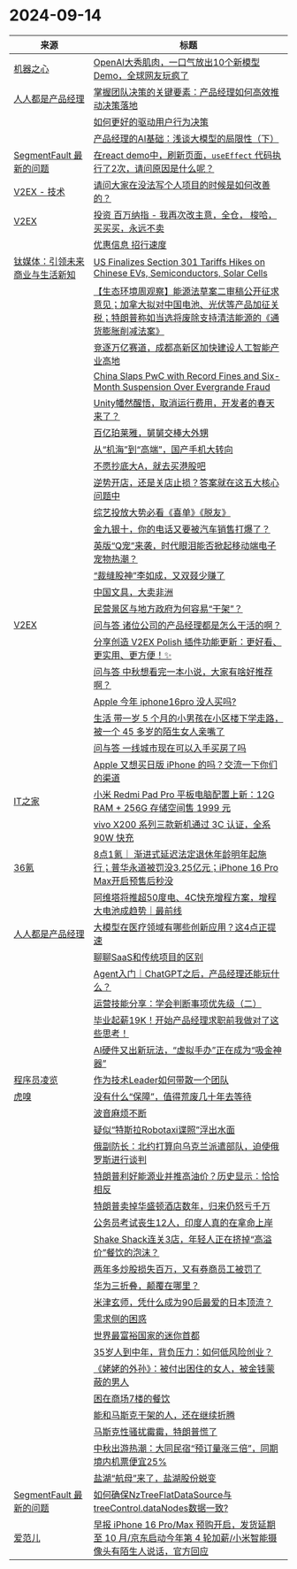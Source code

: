 ﻿# 2024-09-14

|来源|标题|
|---|---|
|[机器之心](https://www.jiqizhixin.com/rss)|[OpenAI大秀肌肉，一口气放出10个新模型Demo，全球网友玩疯了](https://www.jiqizhixin.com/articles/2024-09-14)|
|[人人都是产品经理](https://www.woshipm.com/feed)|[掌握团队决策的关键要素：产品经理如何高效推动决策落地](https://www.woshipm.com/zhichang/6114889.html)|
||[如何更好的驱动用户行为决策](https://www.woshipm.com/share/6114842.html)|
||[产品经理的AI基础：浅谈大模型的局限性（下）](https://www.woshipm.com/share/6113994.html)|
|[SegmentFault 最新的问题](https://segmentfault.com/feeds/questions)|[在react demo中，刷新页面，`useEffect` 代码执行了2次，请问原因是什么呢？](https://segmentfault.com/q/1010000045273534)|
|[V2EX - 技术](https://www.v2ex.com/feed/tab/tech.xml)|[请问大家在没法写个人项目的时候是如何改善的？](https://www.v2ex.com/t/1072852#reply18)|
|[V2EX](https://v2ex.com/index.xml)|[ 投资 百万纳指 - 我再次改主意，全仓， 梭哈，买买买，永远不卖](https://www.v2ex.com/t/1072863#reply12)|
||[ 优惠信息 招行速度](https://www.v2ex.com/t/1072857#reply23)|
|[钛媒体：引领未来商业与生活新知](https://www.tmtpost.com/feed)|[US Finalizes Section 301 Tariffs Hikes on Chinese EVs, Semiconductors, Solar Cells](https://www.tmtpost.com/7250912.html)|
||[【生态环境周观察】能源法草案二审稿公开征求意见；加拿大拟对中国电池、光伏等产品加征关税；特朗普称如当选将废除支持清洁能源的《通货膨胀削减法案》](https://www.tmtpost.com/7249232.html)|
||[竞逐万亿赛道，成都高新区加快建设人工智能产业高地](https://www.tmtpost.com/7250132.html)|
||[China Slaps PwC with Record Fines and Six-Month Suspension Over Evergrande Fraud](https://www.tmtpost.com/7250832.html)|
||[Unity幡然醒悟，取消运行费用，开发者的春天来了？](https://www.tmtpost.com/7250435.html)|
||[百亿珀莱雅，舅舅交棒大外甥](https://www.tmtpost.com/7250571.html)|
||[从“机海”到“高端”，国产手机大转向](https://www.tmtpost.com/7250598.html)|
||[不愿抄底大A，就去买港股吧](https://www.tmtpost.com/7250600.html)|
||[逆势开店，还是关店止损？答案就在这五大核心问题中](https://www.tmtpost.com/7250614.html)|
||[综艺投放大势必看《喜单》《脱友》](https://www.tmtpost.com/7250638.html)|
||[金九银十，你的电话又要被汽车销售打爆了？](https://www.tmtpost.com/7250650.html)|
||[英版“Q宠”来袭，时代眼泪能否掀起移动端电子宠物热潮？](https://www.tmtpost.com/7250651.html)|
||[“裁缝股神”李如成，又双叕少赚了](https://www.tmtpost.com/7250653.html)|
||[中国文具，大卖非洲](https://www.tmtpost.com/7250668.html)|
||[民营景区与地方政府为何容易“干架”？](https://www.tmtpost.com/7250711.html)|
|[V2EX](https://www.v2ex.com/index.xml)|[ 问与答 诸位公司的产品经理都是怎么干活的啊？](https://www.v2ex.com/t/1072830#reply12)|
||[ 分享创造 V2EX Polish 插件功能更新：更好看、更实用、更方便！✨](https://www.v2ex.com/t/1072829#reply17)|
||[ 问与答 中秋想看完一本小说，大家有啥好推荐啊？](https://www.v2ex.com/t/1072827#reply12)|
||[ Apple 今年 iphone16pro 没人买吗?](https://www.v2ex.com/t/1072826#reply19)|
||[ 生活 带一岁 5 个月的小男孩在小区楼下学走路，被一个 45 多岁的陌生女人亲嘴了](https://www.v2ex.com/t/1072824#reply23)|
||[ 问与答 一线城市现在可以入手买房了吗](https://www.v2ex.com/t/1072818#reply32)|
||[ Apple 又想买日版 iPhone 的吗？交流一下你们的渠道](https://www.v2ex.com/t/1072815#reply16)|
|[IT之家](https://www.ithome.com/rss/)|[小米 Redmi Pad Pro 平板电脑配置上新：12G RAM + 256G 存储空间售 1999 元](https://www.ithome.com/0/795/790.htm)|
||[vivo X200 系列三款新机通过 3C 认证，全系 90W 快充](https://www.ithome.com/0/795/788.htm)|
|[36氪](https://36kr.com/feed)|[8点1氪｜ 渐进式延迟法定退休年龄明年起施行；普华永道被罚没3.25亿元；iPhone 16 Pro Max开启预售后秒没](https://36kr.com/p/2949134034706568?f=rss)|
||[阿维塔将推超50度电、4C快充增程方案，增程大电池成趋势｜最前线](https://36kr.com/p/2948666974118276?f=rss)|
|[人人都是产品经理](https://www.woshipm.com/feed)|[大模型在医疗领域有哪些创新应用？这4点正提速](https://www.woshipm.com/share/6114800.html)|
||[聊聊SaaS和传统项目的区别](https://www.woshipm.com/share/6114824.html)|
||[Agent入门｜ChatGPT之后，产品经理还能玩什么？](https://www.woshipm.com/share/6114581.html)|
||[运营技能分享：学会判断事项优先级（二）](https://www.woshipm.com/share/6114518.html)|
||[毕业起薪19K！开始产品经理求职前我做对了这些思考！](https://www.woshipm.com/it/6114840.html)|
||[AI硬件又出新玩法，“虚拟手办”正在成为“吸金神器”](https://www.woshipm.com/share/6115048.html)|
|[程序员凌览](http://linglan01.cn/feed.xml)|[作为技术Leader如何带散一个团队](https://www.linglan01.cn/post/79)|
|[虎嗅](https://rss.huxiu.com/)|[没有什么“保障”，值得荒废几十年去等待](https://www.huxiu.com/article/3467832.html?f=rss)|
||[波音麻烦不断](https://www.huxiu.com/article/3467833.html?f=rss)|
||[疑似“特斯拉Robotaxi谍照”浮出水面](https://www.huxiu.com/article/3467826.html?f=rss)|
||[俄副防长：北约打算向乌克兰派遣部队，迫使俄罗斯进行谈判](https://www.huxiu.com/article/3467838.html?f=rss)|
||[特朗普利好能源业并推高油价？历史显示：恰恰相反](https://www.huxiu.com/article/3467828.html?f=rss)|
||[特朗普卖掉华盛顿酒店数年，归来仍怒亏千万](https://www.huxiu.com/article/3467821.html?f=rss)|
||[公务员考试丧生12人，印度人真的在拿命上岸](https://www.huxiu.com/article/3467542.html?f=rss)|
||[Shake Shack连关3店，年轻人正在挤掉“高溢价”餐饮的泡沫？](https://www.huxiu.com/article/3467811.html?f=rss)|
||[两年多炒股损失百万，又有券商员工被罚了](https://www.huxiu.com/article/3467827.html?f=rss)|
||[华为三折叠，颠覆在哪里？](https://www.huxiu.com/article/3461057.html?f=rss)|
||[米津玄师，凭什么成为90后最爱的日本顶流？](https://www.huxiu.com/article/3467803.html?f=rss)|
||[需求侧的困惑](https://www.huxiu.com/article/3467804.html?f=rss)|
||[世界最富裕国家的迷你首都](https://www.huxiu.com/article/3465905.html?f=rss)|
||[35岁人到中年，背负压力：如何低风险创业？](https://www.huxiu.com/article/3467796.html?f=rss)|
||[《姥姥的外孙》：被付出困住的女人，被金钱蒙蔽的男人](https://www.huxiu.com/article/3466458.html?f=rss)|
||[困在商场7楼的餐饮](https://www.huxiu.com/article/3467544.html?f=rss)|
||[能和马斯克干架的人，还在继续折腾](https://www.huxiu.com/article/3467805.html?f=rss)|
||[马斯克性骚扰霉霉，特朗普慌了](https://www.huxiu.com/article/3467540.html?f=rss)|
||[中秋出游热潮：大同民宿“预订量涨三倍”，同期境内机票便宜25%](https://www.huxiu.com/article/3467543.html?f=rss)|
||[盐湖“航母”来了，盐湖股份蜕变](https://www.huxiu.com/article/3466475.html?f=rss)|
|[SegmentFault 最新的问题](https://segmentfault.com/feeds/questions)|[如何确保NzTreeFlatDataSource与treeControl.dataNodes数据一致?](https://segmentfault.com/q/1010000045273271)|
|[爱范儿](https://www.ifanr.com/feed)|[早报 iPhone 16 Pro/Max 预购开启，发货延期至 10 月/京东启动今年第 4 轮加薪/小米智能摄像头有陌生人说话，官方回应](https://www.ifanr.com/1599429?utm_source=rss&utm_medium=rss&utm_campaign=)|
